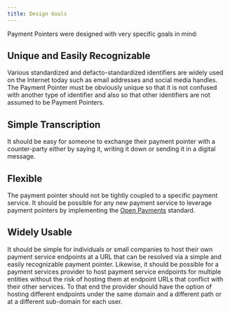 ```yaml
---
title: Design Goals
---
```


Payment Pointers were designed with very specific goals in mind:

## Unique and Easily Recognizable

Various standardized and defacto-standardized identifiers are widely used on the Internet today such as email addresses and social media handles. The Payment Pointer must be obviously unique so that it is not confused with another type of identifier and also so that other identifiers are not assumed to be Payment Pointers.

## Simple Transcription

It should be easy for someone to exchange their payment pointer with a counter-party either by saying it, writing it down or sending it in a digital message.

## Flexible

The payment pointer should not be tightly coupled to a specific payment service. It should be possible for any new payment service to leverage payment pointers by implementing the [Open Payments](https://openpayments.dev) standard.

## Widely Usable

It should be simple for individuals or small companies to host their own payment service endpoints at a URL that can be resolved via a simple and easily recognizable payment pointer. Likewise, it should be possible for a payment services provider to host payment service endpoints for multiple entities without the risk of hosting them at endpoint URLs that conflict with their other services. To that end the provider should have the option of hosting different endpoints under the same domain and a different path or at a different sub-domain for each user.
